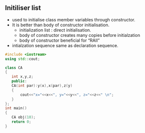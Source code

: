 ## Initiliser list 
- used to initialise class member variables through constructor.
- It is better than body of constructor initialisation.
    + initialization list : direct initialisation.
    + body of constructor creates many copies before initialzation
    + body of constructor beneficial for “RAII”
- intialzation sequence same as declaration sequence.
 ```cpp
 #include <iostream>
 using std::cout;

 class CA
 {
    int x,y,z;
    public: 
    CA(int par):y(x),x(par),z(y) 
    { 
        cout<<"x="<<x<<", y="<<y<<", z="<<z<<" \n"; 
    }
 };
 int main()
 {
    CA obj(10);
    return 0;
 }
```
